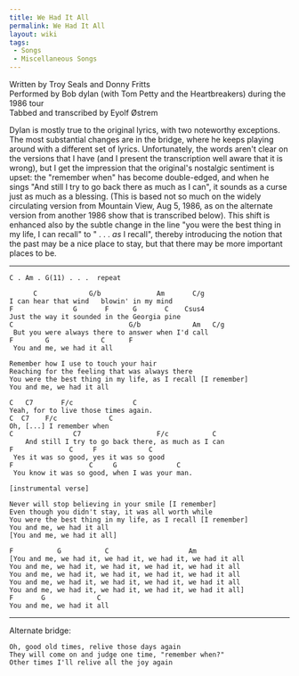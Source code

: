 ```yaml
---
title: We Had It All
permalink: We Had It All
layout: wiki
tags:
 - Songs
 - Miscellaneous Songs
---
```


Written by Troy Seals and Donny Fritts  
Performed by Bob dylan (with Tom Petty and the Heartbreakers) during the
1986 tour  
Tabbed and transcribed by Eyolf Østrem

Dylan is mostly true to the original lyrics, with two noteworthy
exceptions. The most substantial changes are in the bridge, where he
keeps playing around with a different set of lyrics. Unfortunately, the
words aren't clear on the versions that I have (and I present the
transcription well aware that it is wrong), but I get the impression
that the original's nostalgic sentiment is upset: the "remember when"
has become double-edged, and when he sings "And still I try to go back
there as much as I can", it sounds as a curse just as much as a
blessing. (This is based not so much on the widely circulating version
from Mountain View, Aug 5, 1986, as on the alternate version from
another 1986 show that is transcribed below). This shift is enhanced
also by the subtle change in the line "you were the best thing in my
life, I can recall" to " . . . *as* I recall", thereby introducing the
notion that the past may be a nice place to stay, but that there may be
more important places to be.

* * * * *

    C . Am . G(11) . . .  repeat

          C             G/b              Am       C/g
    I can hear that wind   blowin' in my mind
    F               G       F      G       C    Csus4
    Just the way it sounded in the Georgia pine
    C                             G/b             Am   C/g
     But you were always there to answer when I'd call
    F        G             C      F
     You and me, we had it all

    Remember how I use to touch your hair
    Reaching for the feeling that was always there
    You were the best thing in my life, as I recall [I remember]
    You and me, we had it all 

    C   C7       F/c               C
    Yeah, for to live those times again.
    C  C7    F/c             C
    Oh, [...] I remember when
    C               C7                   F/c           C
        And still I try to go back there, as much as I can
    F              C     F             C
     Yes it was so good, yes it was so good
    F                   C     G               C
     You know it was so good, when I was your man.

    [instrumental verse]

    Never will stop believing in your smile [I remember]
    Even though you didn't stay, it was all worth while
    You were the best thing in my life, as I recall [I remember]
    You and me, we had it all
    [You and me, we had it all]

    F           G           C                    Am
    [You and me, we had it, we had it, we had it, we had it all
    You and me, we had it, we had it, we had it, we had it all
    You and me, we had it, we had it, we had it, we had it all
    You and me, we had it, we had it, we had it, we had it all
    You and me, we had it, we had it, we had it, we had it all]
    F       G             C
    You and me, we had it all

* * * * *

Alternate bridge:

    Oh, good old times, relive those days again
    They will come on and judge one time, "remember when?"
    Other times I'll relive all the joy again
